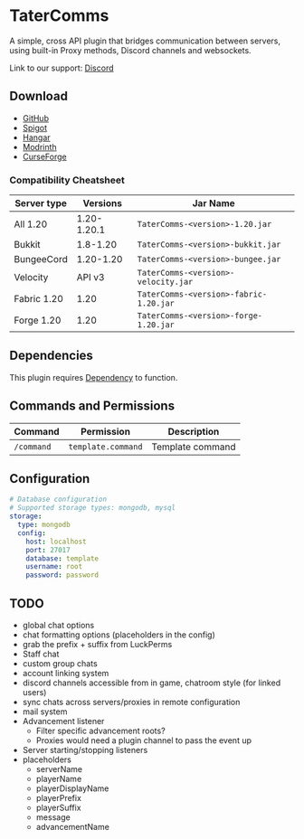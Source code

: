 # TaterComms

A simple, cross API plugin that bridges communication between servers, using built-in Proxy methods, Discord channels and websockets.

Link to our support: [Discord](https://discord.gg/jec2jpdj7A)

## Download

- [GitHub](https://github.com/p0t4t0sandwich/TaterComms/releases)
- [Spigot](https://www.spigotmc.org/resources/template.xxxxxx/)
- [Hangar](https://hangar.papermc.io/p0t4t0sandwich/TaterComms)
- [Modrinth](https://modrinth.com/plugin/tatercomms)
- [CurseForge](https://www.curseforge.com/minecraft/mc-mods/tatercomms)

### Compatibility Cheatsheet

| Server type | Versions    | Jar Name                               |
|-------------|-------------|----------------------------------------|
| All 1.20    | 1.20-1.20.1 | `TaterComms-<version>-1.20.jar`        |
| Bukkit      | 1.8-1.20    | `TaterComms-<version>-bukkit.jar`      |
| BungeeCord  | 1.20-1.20   | `TaterComms-<version>-bungee.jar`      |
| Velocity    | API v3      | `TaterComms-<version>-velocity.jar`    |
| Fabric 1.20 | 1.20        | `TaterComms-<version>-fabric-1.20.jar` |
| Forge 1.20  | 1.20        | `TaterComms-<version>-forge-1.20.jar`  |

## Dependencies

This plugin requires [Dependency]() to function.

## Commands and Permissions

| Command                                    | Permission         | Description                  |
|--------------------------------------------|--------------------|------------------------------|
| `/command`                                 | `template.command` | Template command             |

## Configuration

```yaml
# Database configuration
# Supported storage types: mongodb, mysql
storage:
  type: mongodb
  config:
    host: localhost
    port: 27017
    database: template
    username: root
    password: password
```

## TODO

- global chat options
- chat formatting options (placeholders in the config)
- grab the prefix + suffix from LuckPerms
- Staff chat
- custom group chats
- account linking system
- discord channels accessible from in game, chatroom style (for linked users)
- sync chats across servers/proxies in remote configuration
- mail system
- Advancement listener
  - Filter specific advancement roots?
  - Proxies would need a plugin channel to pass the event up
- Server starting/stopping listeners
- placeholders
  - serverName
  - playerName
  - playerDisplayName
  - playerPrefix
  - playerSuffix
  - message
  - advancementName

